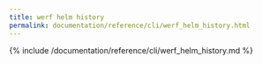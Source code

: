 ```yaml
---
title: werf helm history
permalink: documentation/reference/cli/werf_helm_history.html
---
```


{% include /documentation/reference/cli/werf_helm_history.md %}
